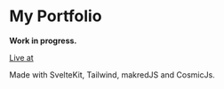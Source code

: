 # My Portfolio

**Work in progress.**

[Live at](https://rishavmandal.xyz)

Made with SvelteKit, Tailwind, makredJS and CosmicJs.

